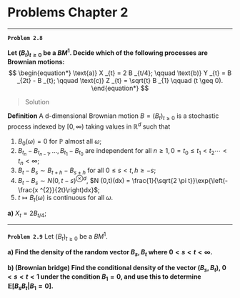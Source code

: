 # Problems Chapter 2

----------
**`Problem 2.8`**

**Let $(B _{t})_{t \geq 0}$ be a $BM ^{1}$. Decide which of the following processes are Brownian motions:**
$$
\begin{equation*}
	\text{a)} X _{t} = 2 B _{t/4}; \qquad \text{b)} Y _{t} = B _{2t} - B _{t}; \qquad \text{c)} Z _{t} = \sqrt{t} B _{1} \qquad (t \geq 0).
\end{equation*}
$$
> Solution

**Definition** A d-dimensional Brownian motion $B= (B_{t})_{t\geq 0}$ is a stochastic process indexed by $[0,\infty)$ taking values in $\mathbb{R}^{d}$ such that

1. $B_0(\omega) = 0$ for $\mathbb{P}$ almost all $\omega$;
2. $B _{t _{n}} - B _{t _{n-1}} , \dots , B _{t _{1}} - B _{t _{0}}$ are independent for all $n \geq 1, 0 = t _{0} \leq t _{1} < t _{2} \cdots < t _{n} < \infty$;
3. $B _{t} - B _{s} \sim B _{t+h} - B _{s +h}$ for all $0 \leq s < t, h \geq -s$;
4. $B _{t}- B _{s} \sim N(0,t-s)^{\otimes d}$, $N (0,t)(dx) = \frac{1}{\sqrt{2 \pi t}}\exp{\left(-\frac{x ^{2}}{2t}\right)dx}$;
5. $t \mapsto B _{t} (\omega)$ is continuous for all $\omega$.

**a)** $X _{t} = 2 B _{t/4};$
 
 
----------
**`Problem 2.9`** Let $(B _{t})_{t \geq 0}$ be a $BM ^{1}$.

**a) Find the density of the random vector $B _{s}, B _{t}$ where $0 < s< t< \infty$.** 

**b) (Brownian bridge) Find the conditional density of the vector $(B _{s},B _{t})$, $0 < s < t< 1$ under the condition $B _{1}= 0$, and use this to determine $\mathbb{E} [B _{s}B _{t}| B _{1}=0]$.** 
